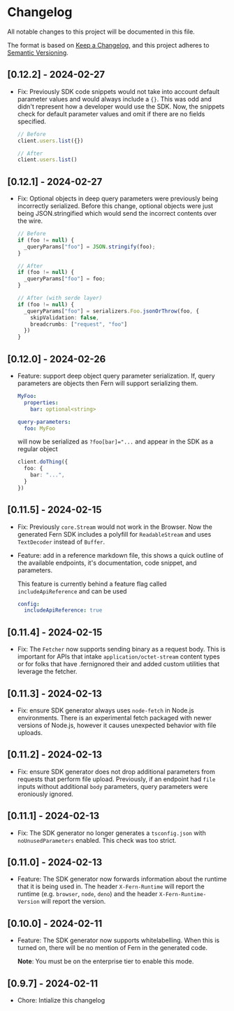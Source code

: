 # Changelog

All notable changes to this project will be documented in this file.

The format is based on [Keep a Changelog](https://keepachangelog.com/en/1.0.0/),
and this project adheres to [Semantic Versioning](https://semver.org/spec/v2.0.0.html).

## [0.12.2] - 2024-02-27

- Fix: Previously SDK code snippets would not take into account default parameter values
  and would always include a `{}`. This was odd and didn't represent how a developer 
  would use the SDK. Now, the snippets check for default parameter values and omit 
  if there are no fields specified. 

  ```ts
  // Before
  client.users.list({})

  // After
  client.users.list()
  ```

## [0.12.1] - 2024-02-27

- Fix: Optional objects in deep query parameters were previously being incorrectly 
  serialized. Before this change, optional objects were just being JSON.stringified
  which would send the incorrect contents over the wire. 

  ```ts
  // Before
  if (foo != null) {
    _queryParams["foo"] = JSON.stringify(foo);
  }

  // After 
  if (foo != null) {
    _queryParams["foo"] = foo;
  }

  // After (with serde layer)
  if (foo != null) {
    _queryParams["foo"] = serializers.Foo.jsonOrThrow(foo, {
      skipValidation: false,
      breadcrumbs: ["request", "foo"]
    })
  }
  ```

## [0.12.0] - 2024-02-26

- Feature: support deep object query parameter serialization. If, query parameters are 
  objects then Fern will support serializing them. 

  ```yaml
  MyFoo: 
    properties: 
      bar: optional<string> 

  query-parameters: 
    foo: MyFoo
  ```

  will now be serialized as `?foo[bar]="...` and appear in the SDK as a regular object

  ```ts
  client.doThing({
    foo: {
      bar: "...",
    }
  })
  ```
  
## [0.11.5] - 2024-02-15

- Fix: Previously `core.Stream` would not work in the Browser. Now the generated Fern SDK 
  includes a polyfill for `ReadableStream` and uses `TextDecoder` instead of `Buffer`. 

- Feature: add in a reference markdown file, this shows a quick outline of the available endpoints, 
  it's documentation, code snippet, and parameters.

  This feature is currently behind a feature flag called `includeApiReference` and can be used 
  ```yaml
  config: 
    includeApiReference: true
  ```

## [0.11.4] - 2024-02-15

- Fix: The `Fetcher` now supports sending binary as a request body. This is important
  for APIs that intake `application/octet-stream` content types or for folks that have
  .fernignored their and added custom utilities that leverage the fetcher.

## [0.11.3] - 2024-02-13

- Fix: ensure SDK generator always uses `node-fetch` in Node.js environments. There is an experimental
  fetch packaged with newer versions of Node.js, however it causes unexpected behavior with
  file uploads.

## [0.11.2] - 2024-02-13

- Fix: ensure SDK generator does not drop additional parameters from requests that perform file upload. Previously, if an endpoint had `file` inputs without additional `body` parameters, query parameters were eroniously ignored.

## [0.11.1] - 2024-02-13

- Fix: The SDK generator no longer generates a `tsconfig.json` with `noUnusedParameters`
  enabled. This check was too strict.

## [0.11.0] - 2024-02-13

- Feature: The SDK generator now forwards information about the runtime that it is being
  used in. The header `X-Fern-Runtime` will report the runtime (e.g. `browser`, `node`, `deno`)
  and the header `X-Fern-Runtime-Version` will report the version.

## [0.10.0] - 2024-02-11

- Feature: The SDK generator now supports whitelabelling. When this is turned on,
  there will be no mention of Fern in the generated code.

  **Note**: You must be on the enterprise tier to enable this mode.

## [0.9.7] - 2024-02-11

- Chore: Intialize this changelog
